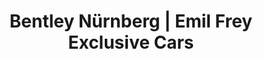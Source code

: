 ---
title: "Bentley Nürnberg | Emil Frey Exclusive Cars"
url: /roth/bentley-nuernberg-emil-frey-exclusive-cars/
shop: Autohaus
---